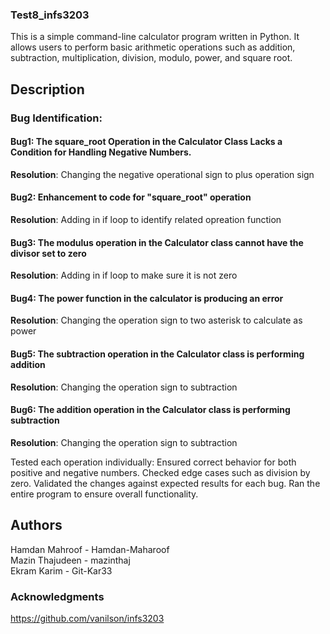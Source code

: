 ### Test8_infs3203

This is a simple command-line calculator program written in Python. It allows users to perform basic arithmetic operations such as addition, subtraction, multiplication, division, modulo, power, and square root.


## Description

### Bug Identification:
#### Bug1: The square_root Operation in the Calculator Class Lacks a Condition for Handling Negative Numbers. 
**Resolution**: Changing the negative operational sign to plus operation sign 

#### Bug2: Enhancement to code for "square_root" operation
**Resolution**: Adding in if loop to identify related opreation function 

#### Bug3: The modulus operation in the Calculator class cannot have the divisor set to zero
**Resolution**: Adding in if loop to make sure it is not zero

#### Bug4: The power function in the calculator is producing an error
**Resolution**: Changing the operation sign to two asterisk to calculate as power

#### Bug5: The subtraction operation in the Calculator class is performing addition
**Resolution**: Changing the operation sign to subtraction

#### Bug6: The addition operation in the Calculator class is performing subtraction
**Resolution**: Changing the operation sign to subtraction

Tested each operation individually:
Ensured correct behavior for both positive and negative numbers. Checked edge cases such as division by zero. Validated the changes against expected results for each bug.
Ran the entire program to ensure overall functionality.

## Authors

Hamdan Mahroof - Hamdan-Maharoof
<br>Mazin Thajudeen - mazinthaj
<br>Ekram Karim - Git-Kar33


### Acknowledgments

https://github.com/vanilson/infs3203
